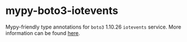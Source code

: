 # mypy-boto3-iotevents

Mypy-friendly type annotations for `boto3` 1.10.26 `iotevents` service.
More information can be found [here](https://github.com/vemel/mypy_boto3).